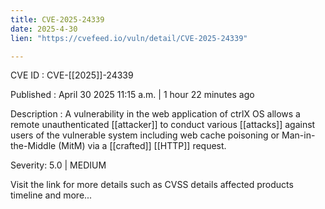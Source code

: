 ```yaml
---
title: CVE-2025-24339
date: 2025-4-30
lien: "https://cvefeed.io/vuln/detail/CVE-2025-24339"

---
```


CVE ID : CVE-[[2025]]-24339

Published :  April 30
2025
11:15 a.m. | 1 hour
22 minutes ago

Description : A vulnerability in the web application of ctrlX OS allows a remote unauthenticated  [[attacker]] to conduct various  [[attacks]] against users of the vulnerable system
including web cache poisoning or Man-in-the-Middle (MitM)
via a  [[crafted]]  [[HTTP]] request.

Severity: 5.0 | MEDIUM

Visit the link for more details
such as CVSS details
affected products
timeline
and more...
